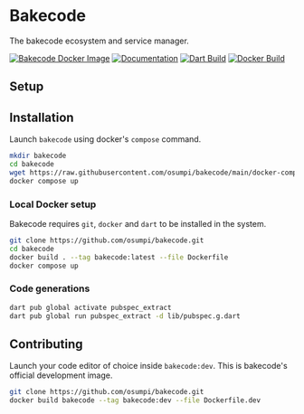 # Bakecode

The bakecode ecosystem and service manager.

[![Bakecode Docker Image](https://github.com/osumpi/bakecode/actions/workflows/docker-image.yml/badge.svg)](https://github.com/osumpi/bakecode/actions/workflows/docker-image.yml)
[![Documentation](https://github.com/osumpi/bakecode/actions/workflows/generate_docs.yaml/badge.svg)](https://github.com/osumpi/bakecode/actions/workflows/generate_docs.yaml)
[![Dart Build](https://github.com/osumpi/bakecode/actions/workflows/dart.yml/badge.svg)](https://github.com/osumpi/bakecode/actions/workflows/dart.yml)
[![Docker Build](https://github.com/osumpi/bakecode/actions/workflows/docker-publish.yml/badge.svg)](https://github.com/osumpi/bakecode/actions/workflows/docker-publish.yml)

## Setup

## Installation

Launch `bakecode` using docker's `compose` command.

```bash
mkdir bakecode
cd bakecode
wget https://raw.githubusercontent.com/osumpi/bakecode/main/docker-compose.yaml
docker compose up
```

### Local Docker setup

Bakecode requires `git`, `docker` and `dart` to be installed in the system.

```bash
git clone https://github.com/osumpi/bakecode.git
cd bakecode
docker build . --tag bakecode:latest --file Dockerfile
docker compose up
```

### Code generations

```sh
dart pub global activate pubspec_extract
dart pub global run pubspec_extract -d lib/pubspec.g.dart
```

## Contributing

Launch your code editor of choice inside `bakecode:dev`. This is bakecode's
official development image.

```bash
git clone https://github.com/osumpi/bakecode.git
docker build bakecode --tag bakecode:dev --file Dockerfile.dev
```
